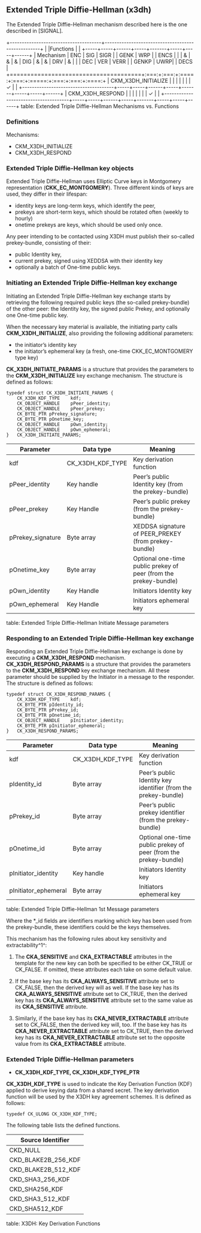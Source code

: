 ## Extended Triple Diffie-Hellman (x3dh)

The Extended Triple Diffie-Hellman mechanism described here is the one described
in [SIGNAL].

+--------------------------------------+---------------------------------------------------+
|                                      |Functions                                          |
|                                      +-----+-----+------+-----+-------+-----+-----+------+
| Mechanism                            | ENC | SIG | SIGR |     | GENK  | WRP |     | ENCS |
|                                      |  &  |  &  |  &   | DIG |   &   |  &  | DRV |  &   |
|                                      | DEC | VER | VERR |     | GENKP | UWRP|     | DECS |
+======================================+:===:+:===:+:====:+:===:+:=====:+:===:+:===:+:====:+
| CKM_X3DH_INITIALIZE                  |     |     |      |     |       |     |  ✓  |      |
+--------------------------------------+-----+-----+------+-----+-------+-----+-----+------+
| CKM_X3DH_RESPOND                     |     |     |      |     |       |     |  ✓  |      |
+--------------------------------------+-----+-----+------+-----+-------+-----+-----+------+
table: Extended Triple Diffie-Hellman Mechanisms vs. Functions

### Definitions

Mechanisms:

- CKM_X3DH_INITIALIZE
- CKM_X3DH_RESPOND

### Extended Triple Diffie-Hellman key objects

Extended Triple Diffie-Hellman uses Elliptic Curve keys in Montgomery
representation (**CKK_EC_MONTGOMERY**). Three different kinds of keys are used,
they differ in their lifespan:

* identity keys are long-term keys, which identify the peer,
* prekeys are short-term keys, which should be rotated often (weekly to hourly)
* onetime prekeys are keys, which should be used only once.

Any peer intending to be contacted using X3DH must publish their so-called
prekey-bundle, consisting of their: 

* public Identity key, 
* current prekey, signed using XEDDSA with their identity key 
* optionally a batch of One-time public keys.

### Initiating an Extended Triple Diffie-Hellman key exchange

Initiating an Extended Triple Diffie-Hellman key exchange starts by retrieving
the following required public keys (the so-called prekey-bundle) of the other
peer: the Identity key, the signed public Prekey, and optionally one One-time
public key.

When the necessary key material is available, the initiating party calls
**CKM_X3DH_INITIALIZE**, also providing the following additional parameters:

* the initiator’s identity key
* the initiator’s ephemeral key (a fresh, one-time CKK_EC_MONTGOMERY type key)

**CK_X3DH_INITIATE_PARAMS** is a structure that provides the parameters to the
**CKM_X3DH_INITIALIZE** key exchange mechanism. The structure is defined as
follows:

~~~{.c}
typedef struct CK_X3DH_INITIATE_PARAMS {
	CK_X3DH_KDF_TYPE	kdf;
	CK_OBJECT_HANDLE	pPeer_identity;
	CK_OBJECT_HANDLE	pPeer_prekey;
	CK_BYTE_PTR	pPrekey_signature;
	CK_BYTE_PTR	pOnetime_key;
	CK_OBJECT_HANDLE	pOwn_identity;
	CK_OBJECT_HANDLE	pOwn_ephemeral;
}	CK_X3DH_INITIATE_PARAMS;
~~~

| Parameter         | Data type       | Meaning                          |
|-------------------|-----------------|----------------------------------|
| kdf               | CK_X3DH_KDF_TYPE | Key derivation function         |
| pPeer_identity    | Key handle | Peer’s public Identity key (from the prekey-bundle) |
| pPeer_prekey      | Key Handle | Peer’s public prekey (from the prekey-bundle) |
| pPrekey_signature | Byte array | XEDDSA signature of PEER_PREKEY (from prekey-bundle) |
| pOnetime_key      | Byte array | Optional one-time public prekey of peer (from the prekey-bundle) |
| pOwn_identity     | Key Handle | Initiators Identity key               |
| pOwn_ephemeral    | Key Handle | Initiators ephemeral key              |
table: Extended Triple Diffie-Hellman Initiate Message parameters

### Responding to an Extended Triple Diffie-Hellman key exchange

Responding an Extended Triple Diffie-Hellman key exchange is done by executing a
**CKM_X3DH_RESPOND** mechanism. **CK_X3DH_RESPOND_PARAMS** is a structure that
provides the parameters to the **CKM_X3DH_RESPOND** key exchange mechanism. All
these parameter should be supplied by the Initiator in a message to the
responder. The structure is defined as follows:

~~~{.c}
typedef struct CK_X3DH_RESPOND_PARAMS {
	CK_X3DH_KDF_TYPE	kdf;
	CK_BYTE_PTR	pIdentity_id;
	CK_BYTE_PTR	pPrekey_id;
	CK_BYTE_PTR	pOnetime_id;
	CK_OBJECT_HANDLE	pInitiator_identity;
	CK_BYTE_PTR	pInitiator_ephemeral;
}	CK_X3DH_RESPOND_PARAMS;
~~~

| Parameter            | Data type        | Meaning                      |
|----------------------|------------------|------------------------------|
| kdf                  | CK_X3DH_KDF_TYPE | Key derivation function      |
| pIdentity_id         | Byte array | Peer’s public Identity key identifier (from the prekey-bundle) |
| pPrekey_id           | Byte array | Peer’s public prekey identifier (from the prekey-bundle) |
| pOnetime_id          | Byte array | Optional one-time public prekey of peer (from the prekey-bundle) |
| pInitiator_identity  | Key handle | Initiators Identity key            |
| pInitiator_ephemeral | Byte array | Initiators ephemeral key           |
table: Extended Triple Diffie-Hellman 1st Message parameters

Where the \*_id fields are identifiers marking which key has been used from the
prekey-bundle, these identifiers could be the keys themselves.

This mechanism has the following rules about key sensitivity and
extractability^1^:

1) The **CKA_SENSITIVE** and **CKA_EXTRACTABLE** attributes in the template for the new
   key can both be specified to be either CK_TRUE or CK_FALSE. If omitted, these
   attributes each take on some default value.

2) If the base key has its **CKA_ALWAYS_SENSITIVE** attribute set to CK_FALSE, then
   the derived key will as well. If the base key has its **CKA_ALWAYS_SENSITIVE**
   attribute set to CK_TRUE, then the derived key has its **CKA_ALWAYS_SENSITIVE**
   attribute set to the same value as its **CKA_SENSITIVE** attribute.

3) Similarly, if the base key has its **CKA_NEVER_EXTRACTABLE** attribute set to
   CK_FALSE, then the derived key will, too. If the base key has its
   **CKA_NEVER_EXTRACTABLE** attribute set to CK_TRUE, then the derived key has
   its **CKA_NEVER_EXTRACTABLE** attribute set to the opposite value from its
   **CKA_EXTRACTABLE** attribute.

### Extended Triple Diffie-Hellman parameters

* **CK_X3DH_KDF_TYPE, CK_X3DH_KDF_TYPE_PTR**

**CK_X3DH_KDF_TYPE** is used to indicate the Key Derivation Function (KDF)
applied to derive keying data from a shared secret. The key derivation function
will be used by the X3DH key agreement schemes. It is defined as follows:

~~~{.c}
typedef CK_ULONG CK_X3DH_KDF_TYPE;
~~~

The following table lists the defined functions.

| Source Identifier   |
|---------------------|
| CKD_NULL            |
| CKD_BLAKE2B_256_KDF |
| CKD_BLAKE2B_512_KDF |
| CKD_SHA3_256_KDF    |
| CKD_SHA256_KDF      |
| CKD_SHA3_512_KDF    |
| CKD_SHA512_KDF      |
table: X3DH: Key Derivation Functions
